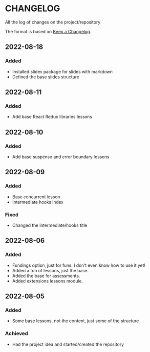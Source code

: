 # CHANGELOG #

All the log of changes on the project/repository

The format is based on [Keep a Changelog](https://keepachangelog.com/en/1.0.0/).

## 2022-08-18

### Added

- Installed slidev package for slides with markdown
- Defined the base slides structure

## 2022-08-11

### Added

- Add base React Redux libraries lessons

## 2022-08-10

### Added

- Add base suspense and error boundary lessons

## 2022-08-09

### Added

- Base concurrent lesson
- Intermediate hooks index

### Fixed

- Changed the intermediate/hooks title

## 2022-08-06

### Added

- Fundings option, just for funs. I don't even know how to use it yet!
- Added a ton of lessons, just the base.
- Added the base for assessments.
- Added extensions lessons module.

## 2022-08-05

### Added

- Some base lessons, not the content, just some of the structure

### Achieved

- Had the project idea and started/created the repository